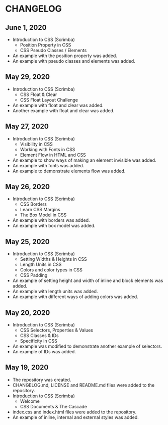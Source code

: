 # CHANGELOG

## June 1, 2020
- Introduction to CSS (Scrimba)
  - Position Property in CSS
  - CSS Pseudo Classes / Elements
- An example with the position property was added.
- An example with pseudo classes and elements was added.

## May 29, 2020
- Introduction to CSS (Scrimba)
  - CSS Float & Clear
  - CSS Float Layout Challenge
- An example with float and clear was added.
- Another example with float and clear was added.

## May 27, 2020
- Introduction to CSS (Scrimba)
  - Visibility in CSS
  - Working with Fonts in CSS
  - Element Flow in HTML and CSS
- An example to show ways of making an element invisible was added.
- An example with fonts was added.
- An example to demonstrate elements flow was added.

## May 26, 2020
- Introduction to CSS (Scrimba)
  - CSS Borders
  - Learn CSS Margins
  - The Box Model in CSS
- An example with borders was added.
- An example with box model was added.

## May 25, 2020
- Introduction to CSS (Scrimba)
  - Setting Widths & Heights in CSS
  - Length Units in CSS
  - Colors and color types in CSS
  - CSS Padding
- An example of setting height and width of inline and block elements was added.
- An example with length units was added.
- An example with different ways of adding colors was added.

## May 20, 2020
- Introduction to CSS (Scrimba)
  - CSS Selectors, Properties & Values
  - CSS Classes & IDs
  - Specificity in CSS
- An example was modified to demonstrate another example of selectors.
- An example of IDs was added.

## May 19, 2020
- The repository was created.
- CHANGELOG.md, LICENSE and README.md files were added to the repository.
- Introduction to CSS (Scrimba)
  - Welcome
  - CSS Documents & The Cascade
- index.css and index.html files were added to the repository.
- An example of inline, internal and external styles was added.
